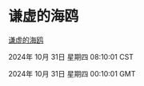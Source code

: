 # 谦虚的海鸥
[谦虚的海鸥](http://219.139.197.74:56308/qxdho/course/base/hotlink/index.php)

2024年 10月 31日 星期四 08:10:01 CST

2024年 10月 31日 星期四 00:10:01 GMT
